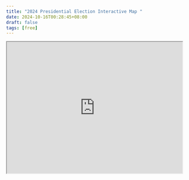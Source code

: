 ```yaml
---
title: "2024 Presidential Election Interactive Map "
date: 2024-10-16T00:28:45+08:00
draft: false
tags: [free]
---
```


<iframe
	title="polymarket-election-map-iframe"
	src="https://polymarket.com/embed/elections/map?event=presidency&theme=light"
	width="480"
	height="360"
/>